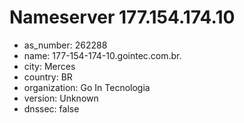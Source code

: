 # Nameserver 177.154.174.10

* as_number: 262288
* name: 177-154-174-10.gointec.com.br.
* city: Merces
* country: BR
* organization: Go In Tecnologia
* version: Unknown
* dnssec: false
